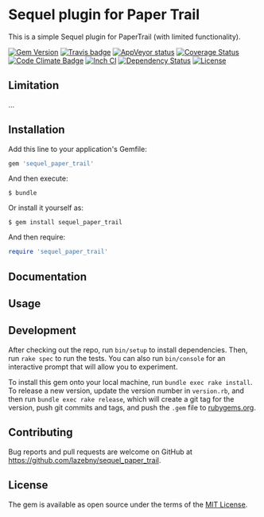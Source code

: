 Sequel plugin for Paper Trail
=============

This is a simple Sequel plugin for PaperTrail (with limited functionality).

[![Gem Version](https://badge.fury.io/rb/sequel_paper_trail.svg)](http://badge.fury.io/rb/sequel_paper_trail)
[![Travis badge](https://travis-ci.org/lazebny/sequel_paper_trail.svg?branch=master)](https://travis-ci.org/lazebny/sequel_paper_trail)
[![AppVeyor status](https://ci.appveyor.com/api/projects/status/ponccdax7aj4ufw2?svg=true)](https://ci.appveyor.com/project/lazebny/sequel-paper-trail)
[![Coverage Status](https://coveralls.io/repos/lazebny/sequel_paper_trail/badge.png)](https://coveralls.io/r/lazebny/sequel_paper_trail)
[![Code Climate Badge](https://codeclimate.com/github/lazebny/sequel_paper_trail.svg)](https://codeclimate.com/github/lazebny/sequel_paper_trail)
[![Inch CI](http://inch-ci.org/github/lazebny/sequel_paper_trail.svg)](http://inch-ci.org/github/lazebny/sequel_paper_trail)
[![Dependency Status](https://gemnasium.com/lazebny/sequel_paper_trail.svg)](https://gemnasium.com/lazebny/sequel_paper_trail)
[![License](https://img.shields.io/badge/license-MIT-green.svg)](http://opensource.org/licenses/MIT)

Limitation
------------

...


Installation
------------

Add this line to your application's Gemfile:

```ruby
gem 'sequel_paper_trail'
```

And then execute:

    $ bundle

Or install it yourself as:

    $ gem install sequel_paper_trail

And then require:

```ruby
require 'sequel_paper_trail'
```


Documentation
-------------


Usage
-------------


Development
--------------

After checking out the repo, run `bin/setup` to install dependencies. Then, run `rake spec` to run the tests. You can also run `bin/console` for an interactive prompt that will allow you to experiment.

To install this gem onto your local machine, run `bundle exec rake install`. To release a new version, update the version number in `version.rb`, and then run `bundle exec rake release`, which will create a git tag for the version, push git commits and tags, and push the `.gem` file to [rubygems.org](https://rubygems.org).


Contributing
--------------

Bug reports and pull requests are welcome on GitHub at https://github.com/lazebny/sequel_paper_trail.


License
--------------

The gem is available as open source under the terms of the [MIT License](http://opensource.org/licenses/MIT).

